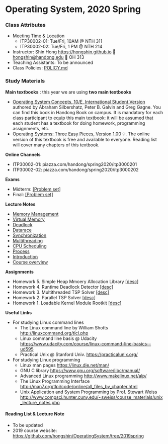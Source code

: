 # Operating System, 2020 Spring

### Class Attributes ###
* Meeting Time & Location
  * ITP30002-01: Tue/Fri, 10AM @ NTH 311
  * ITP30002-02: Tue/Fri, 1 PM @ NTH 214
* Instructor: Shin Hong https://hongshin.github.io :e-mail: hongshin@handong.edu :door: OH 313
* Teaching Assistants: To be announced
* Class Policies: [POLICY.md](https://github.com/hongshin/OperatingSystem/blob/master/POLICY.md)

### Study Materials ###

**Main textbooks** : this year we are using **two main textbooks**

* [Operating System Concepts, 10/E, International Student Version](http://www.kyobobook.co.kr/product/detailViewEng.laf?ejkGb=ENG&mallGb=ENG&barcode=9781119586166) authored by Abraham Silbershatz, Peter B. Galvin and Greg Gagne. You can find this book in Handong Book on campus. It is mandatory for each class participant to equip this main textbook: it will be assumed that each student has a textbook for doing homework, programming assignments, etc.
* [Operating Systems: Three Easy Pieces, Version 1.00](http://pages.cs.wisc.edu/~remzi/OSTEP/) :bulb:. The online version of this textbook is free and available to everyone. ​Reading list will cover many chapters of this textbook.

**Online Channels**
* ITP30002-01: piazza.com/handong/spring2020/itp3000201
* ITP30002-02: piazza.com/handong/spring2020/itp3000202

**Exams**
 - Midterm: [\[Problem set\]](https://github.com/hongshin/OperatingSystem/blob/master/notes/midterm-problems.pdf) 
 - Final: [\[Problem set\]](https://github.com/hongshin/OperatingSystem/blob/master/notes/final-problems.pdf)

**Lecture Notes**
 - [Memory Management](https://github.com/hongshin/OperatingSystem/blob/master/notes/memory-management.pdf)
 - [Virtual Memory](https://github.com/hongshin/OperatingSystem/blob/master/notes/virtual-memory.pdf)
 - [Deadlock](https://github.com/hongshin/OperatingSystem/blob/master/notes/datarace.pdf)
 - [Datarace](https://github.com/hongshin/OperatingSystem/blob/master/notes/deadlock.pdf)
 - [Synchronization](https://github.com/hongshin/OperatingSystem/blob/master/notes/synchronization.pdf)
 - [Multithreading](https://github.com/hongshin/OperatingSystem/blob/master/notes/multithrading.pdf)
 - [CPU Scheduling](https://github.com/hongshin/OperatingSystem/blob/master/notes/cpu-sched.pdf)
 - [Process](https://github.com/hongshin/OperatingSystem/blob/master/notes/process.pdf)
 - [Introduction](https://github.com/hongshin/OperatingSystem/blob/master/notes/introduction.pdf)
 - [Course overview](https://github.com/hongshin/OperatingSystem/blob/master/notes/courseoverview.pdf)

**Assignments**
 - Homework 5. Simple Heap Mmoery Allocation Library [\[desc\]](https://github.com/hongshin/OperatingSystem/blob/master/assignments/homework5.pdf)
 - Homework 4. Runtime Deadlock Detector [\[desc\]](https://github.com/hongshin/OperatingSystem/blob/master/assignments/homework4.pdf)
 - Homework 3. Multithreaded TSP Solver [\[desc\]](https://github.com/hongshin/OperatingSystem/blob/master/assignments/homework3.pdf)
 - Homework 2. Parallel TSP Solver [\[desc\]](https://github.com/hongshin/OperatingSystem/blob/master/assignments/homework2.pdf)
 - Homework 1. Loadable Kernel Module Rootkit [\[desc\]](https://github.com/hongshin/OperatingSystem/blob/master/assignments/homework1.pdf)

**Useful Links**
- For studying Linux command lines
  - The Linux command line by William Shotts http://linuxcommand.org/tlcl.php
  - Linux command line basis @ Udacity https://www.udacity.com/course/linux-command-line-basics--ud595
  - Practical Unix @ Stanford Univ. https://practicalunix.org/
- For studying Linux programming
  - Linux man pages https://linux.die.net/man/
  - GNU C library https://www.gnu.org/software/libc/manual/
  - Advanced Linux programming http://www.makelinux.net/alp/
  - The Linux Programming Interface http://man7.org/tlpi/code/online/all_files_by_chapter.html
  - Unix Application and System Programming by Prof. Stewart Weiss  http://www.compsci.hunter.cuny.edu/~sweiss/course_materials/unix_lecture_notes.php

#### Reading List & Lecture Note 
* To be updated
* 2019 course website: https://github.com/hongshin/OperatingSystem/tree/2019spring





